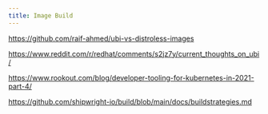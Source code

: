 ```yaml
---
title: Image Build
---
```

https://github.com/raif-ahmed/ubi-vs-distroless-images

https://www.reddit.com/r/redhat/comments/s2jz7y/current_thoughts_on_ubi/

https://www.rookout.com/blog/developer-tooling-for-kubernetes-in-2021-part-4/

https://github.com/shipwright-io/build/blob/main/docs/buildstrategies.md